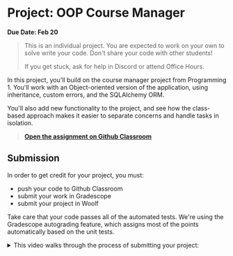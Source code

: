 # Project: OOP Course Manager

**Due Date: Feb 20**

> This is an individual project. You are expected to work on your own to solve
> write your code. Don't share your code with other students!
>
> If you get stuck, ask for help in Discord or attend Office Hours.


In this project, you'll build on the course manager project from Programming 1. You'll work with an Object-oriented version of the application, using inheritance, custom errors, and the SQLAlchemy ORM.

You'll also add new functionality to the project, and see how the class-based approach makes it easier to separate concerns
and handle tasks in isolation.

> **[Open the assignment on Github Classroom](https://classroom.github.com/a/yVeth_BI)**

## Submission

In order to get credit for your project, you must:

- push your code to Github Classroom
- submit your work in Gradescope
- submit your project in Woolf

Take care that your code passes all of the automated tests. We're using the Gradescope autograding feature, which assigns most of the points automatically based on the unit tests.

<details>
<summary>
This video walks through the process of submitting your project:
</summary>
<div style="position: relative; padding-bottom: 62.5%; height: 0;"><iframe src="https://www.loom.com/embed/b6f344e3887d46d7a63d5cafac2fc21e" frameborder="0" webkitallowfullscreen mozallowfullscreen allowfullscreen style="position: absolute; top: 0; left: 0; width: 100%; height: 100%;"></iframe></div>
</details>
